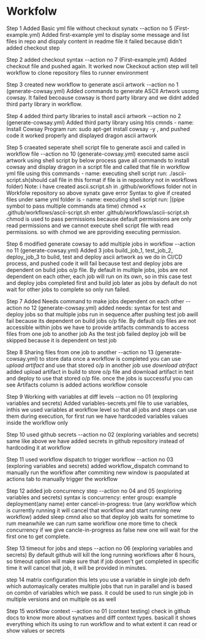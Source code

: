 # Workfolw
Step 1  Added Basic yml file without checkout synatx --action no 5 (First-example.yml)
Added first-example yml to display some message and list files in repo and dispaly content in readme file
it failed because didn't added checkout step

Step 2  added checkout syntax --action no 7 (First-example.yml)
Added checkout file and pushed again. It worked now
Ckeckout action step will tell workflow to clone repository files to runner  environment

Step 3 created new workflow to generate ascii artwork --action no 1 (generate-cowsay.yml)
Added commands to generate ASCII Artwork usomg cowsay. It failed becoause cowsay is thord party library and we didnt added third party library in workflow.

Step 4 added third party libraries to install ascii artwork --action no 2 (generate-cowsay.yml)
Added third party library using htis cmnds - name: Install Cowsay Program run: sudo apt-get install cowsay -y , and pushed code it worked properly and displayed dragon ascii artwork

Step 5  craeated seperate shell script file to generate ascii and called in workflow file --action no 10 (generate-cowsay.yml)
executed same ascii artwork using shell script by below process
gave all commands to install cowsay and display dragon in a script file and called that file in workflow yml file using this commands      - name: executing shell script run: ./ascii-script.sh(should call file in this format if file is in repository not in workflows folder) Note: i have created ascii.script.sh in .github/workflows  folder not in Workfolw repository so above synatx gave error
Syntax to give if created files under same yml folder is - name: executing shell script run: |(pipe symbol to pass multiple commands ata time)  chmod +x .github/workflows/ascii-script.sh enter .github/workflows/ascii-script.sh
chmod is used to pass permissions because default permissions are only read permissions and we cannot execute shell script file with read permissions. so with chmod we are pproviding executing permission.

Step 6 modified generate cowsay to add multiple jobs in workflow --action no 11 (generate-cowsay.yml)
Added 3 jobs build_job_1, test_job_2, deploy_job_3  to bulid, test and deploy ascii artwork as we do in CI/CD process, and pushed code it will fail because test and deploy jobs are dependent on bulid jobs o/p file.
By default in multiple jobs, jobs are not dependent on each other, each job will run on its own, so in this case test and deploy jobs completed first and build job later as jobs by default do not wait for other jobs to complete so only run failed.

Step 7 Added Needs command to make jobs dependent on each other --action no 12 (generate-cowsay.yml)
added needs: syntax for test and deploy jobs so that multiple jobs run in sequence.after pushing test job awill fail because its dependent on build jobs o/p file. By default o/p files are not accessible within jobs we have to provide artifacts commands to access files from one job to another job
As the test job failed deploy job will be skipped because it is dependent on test job

Step 8 Sharing files from one job to another --action no 13 (generate-cowsay.yml)
to store data once a workflow is completed you can use *upload artifact* and use that stored o/p in another job use *download  atrifact*  added upload artifact in build to store o/p file and download artifact in test and deploy to use that stored o/p file. once the jobs is successful you can see Artifacts column is added actions workflow console

Step 9 Working with variables at diff levels --action no 01 (exploring variables and secrets)
Added variables-secrets.yml file to use variables, inthis we used variables at workflow level so that all jobs and steps can use them during execution, for first run we have hardcoded variables values inside the workflow only

Step 10 used github secrets --action no 02 (exploring variables and secrets)
same like above we have added secrets in github repository instead of hardcoding it at workflow

Step 11 used workflow dispatch to trigger workflow --action no 03 (exploring variables and secrets)
added workflow_dispatch command to manually run the workflow after commiting new window is paopulated at actions tab to manually trigger the workflow

Step 12 added job concurrency step --action no 04 and 05 (exploring variables and secrets)
syntax is concurrency: enter group: example deployment(any name) enter cancel-in-progress: true (any workflow which is currently running it will cancel that workflow and start running new workflow) added sleep cmnd also so that deploy job waits for sometime to rum meanwhile we can rum same workflow one more time to check concurrency if we give cancle-in-progress as false new one will wait for the first one to get complete.

Step 13 timeout for jobs and steps --action no 06 (exploring variables and secrets)
By default github will kill the long running workflows after 6 hours, so timeout option will make sure that if job dosen't get completed in specific time it will cancel that job, it will be provided in minutes.

step 14 matrix configuration
this lets you use a variable in single job defn which automayically cerates multiple jobs that run in parallel and is based on combn of variables which we pass. it could be used to run single job in multiple versions and on multiple os as well
 
 Step 15 workflow context --action no 01 (context testing)
 check in github docs to know more about synatxes and diff context types. basicall it shows everything which its using to run workflow and to what extent it can read or show values or secrets
